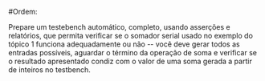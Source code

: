 #Ordem:

Prepare um testebench automático, completo, usando asserções e relatórios, que permita verificar se o somador serial usado no exemplo do tópico 1 funciona adequadamente ou não -- você deve gerar todos as entradas possíveis, aguardar o término da operação de soma e verificar se o resultado apresentado condiz com o valor de uma soma gerada a partir de inteiros no testbench.
